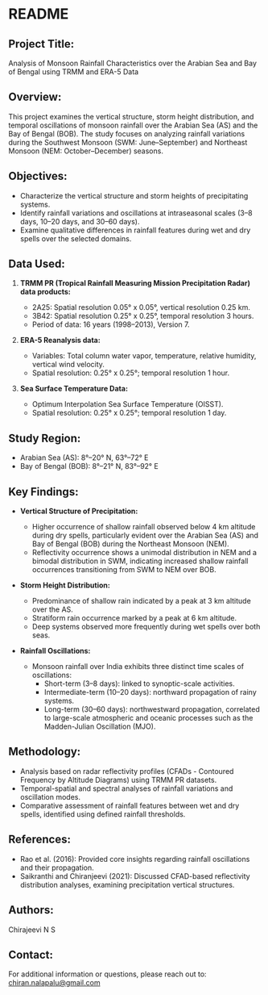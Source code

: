 # README

## Project Title:
Analysis of Monsoon Rainfall Characteristics over the Arabian Sea and Bay of Bengal using TRMM and ERA-5 Data

## Overview:
This project examines the vertical structure, storm height distribution, and temporal oscillations of monsoon rainfall over the Arabian Sea (AS) and the Bay of Bengal (BOB). The study focuses on analyzing rainfall variations during the Southwest Monsoon (SWM: June–September) and Northeast Monsoon (NEM: October–December) seasons.

## Objectives:
- Characterize the vertical structure and storm heights of precipitating systems.
- Identify rainfall variations and oscillations at intraseasonal scales (3–8 days, 10–20 days, and 30–60 days).
- Examine qualitative differences in rainfall features during wet and dry spells over the selected domains.

## Data Used:
1. **TRMM PR (Tropical Rainfall Measuring Mission Precipitation Radar) data products:**
   - 2A25: Spatial resolution 0.05° x 0.05°, vertical resolution 0.25 km.
   - 3B42: Spatial resolution 0.25° x 0.25°, temporal resolution 3 hours.
   - Period of data: 16 years (1998–2013), Version 7.

2. **ERA-5 Reanalysis data:**
   - Variables: Total column water vapor, temperature, relative humidity, vertical wind velocity.
   - Spatial resolution: 0.25° x 0.25°; temporal resolution 1 hour.

3. **Sea Surface Temperature Data:**
   - Optimum Interpolation Sea Surface Temperature (OISST).
   - Spatial resolution: 0.25° x 0.25°; temporal resolution 1 day.

## Study Region:
- Arabian Sea (AS): 8°–20° N, 63°–72° E
- Bay of Bengal (BOB): 8°–21° N, 83°–92° E

## Key Findings:
- **Vertical Structure of Precipitation:**
  - Higher occurrence of shallow rainfall observed below 4 km altitude during dry spells, particularly evident over the Arabian Sea (AS) and Bay of Bengal (BOB) during the Northeast Monsoon (NEM).
  - Reflectivity occurrence shows a unimodal distribution in NEM and a bimodal distribution in SWM, indicating increased shallow rainfall occurrences transitioning from SWM to NEM over BOB.
  
- **Storm Height Distribution:**
  - Predominance of shallow rain indicated by a peak at 3 km altitude over the AS.
  - Stratiform rain occurrence marked by a peak at 6 km altitude.
  - Deep systems observed more frequently during wet spells over both seas.

- **Rainfall Oscillations:**
  - Monsoon rainfall over India exhibits three distinct time scales of oscillations:
    - Short-term (3–8 days): linked to synoptic-scale activities.
    - Intermediate-term (10–20 days): northward propagation of rainy systems.
    - Long-term (30–60 days): northwestward propagation, correlated to large-scale atmospheric and oceanic processes such as the Madden-Julian Oscillation (MJO).

## Methodology:
- Analysis based on radar reflectivity profiles (CFADs - Contoured Frequency by Altitude Diagrams) using TRMM PR datasets.
- Temporal-spatial and spectral analyses of rainfall variations and oscillation modes.
- Comparative assessment of rainfall features between wet and dry spells, identified using defined rainfall thresholds.

## References:
- Rao et al. (2016): Provided core insights regarding rainfall oscillations and their propagation.
- Saikranthi and Chiranjeevi (2021): Discussed CFAD-based reflectivity distribution analyses, examining precipitation vertical structures.

## Authors:
Chirajeevi N S

## Contact:
For additional information or questions, please reach out to:
chiran.nalapalu@gmail.com
